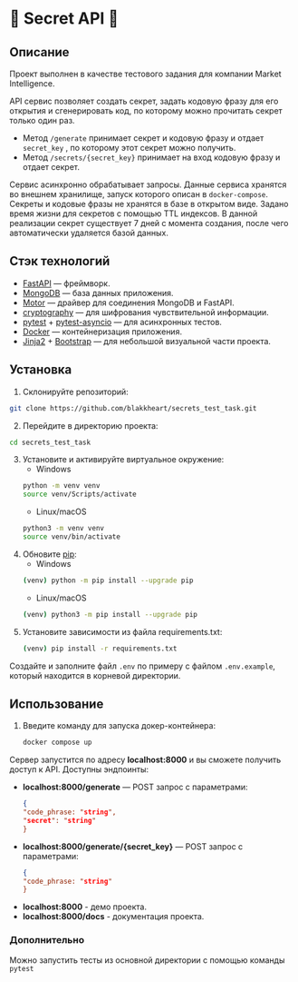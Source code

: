 
# 🔐 Secret API 🔐

## Описание

Проект выполнен в качестве тестового задания для компании Market Intelligence.

API сервис позволяет создать секрет, задать кодовую фразу для его открытия и cгенерировать код, по которому можно прочитать секрет только один раз.
-   Метод  `/generate`  принимает секрет и кодовую фразу и отдает  `secret_key` , по которому этот секрет можно получить.
-   Метод  `/secrets/{secret_key}`  принимает на вход кодовую фразу и отдает секрет.

Сервис асинхронно обрабатывает запросы.
Данные сервиса хранятся во внешнем хранилище, запуск которого описан в  `docker-compose`. 
Секреты и кодовые фразы не хранятся в базе в открытом виде.
Задано время жизни для секретов с помощью TTL индексов. В данной реализации секрет существует 7 дней с момента создания, после чего автоматически удаляется базой данных.
 

## Стэк технологий

- [FastAPI](https://fastapi.tiangolo.com/) — фреймворк.
- [MongoDB](https://www.mongodb.com/) — база данных приложения.
- [Motor](https://github.com/mongodb/motor) — драйвер для соединения MongoDB и FastAPI.
- [cryptography](https://pypi.org/project/cryptography/)  — для шифрования чувствительной информации.
- [pytest](https://docs.pytest.org/en/8.0.x/) + [pytest-asyncio](https://pypi.org/project/pytest-asyncio/) — для асинхронных тестов.
- [Docker](https://www.docker.com/) — контейнеризация приложения.
- [Jinja2](https://pypi.org/project/Jinja2/) + [Bootstrap](https://getbootstrap.com/)  — для небольшой визуальной части проекта.

## Установка

1. Склонируйте репозиторий:
```bash
git clone https://github.com/blakkheart/secrets_test_task.git
```
2. Перейдите в директорию проекта:
```bash
cd secrets_test_task
```
3. Установите и активируйте виртуальное окружение:
   - Windows
   ```bash
   python -m venv venv
   source venv/Scripts/activate
   ```
   - Linux/macOS
   ```bash
   python3 -m venv venv
   source venv/bin/activate
   ```
4. Обновите [pip](https://pip.pypa.io/en/stable/):
   - Windows
   ```bash
   (venv) python -m pip install --upgrade pip
   ```
   - Linux/macOS
   ```bash
   (venv) python3 -m pip install --upgrade pip
   ```
5. Установите зависимости из файла requirements.txt:
   ```bash
   (venv) pip install -r requirements.txt
   ```
Создайте и заполните файл `.env` по примеру с файлом `.env.example`, который находится в корневой директории.



## Использование  

1. Введите команду для запуска докер-контейнера:
	```bash
	docker compose up
	```
Cервер запустится по адресу **localhost:8000** и вы сможете получить доступ к API.
Доступны эндпоинты:
 - **localhost:8000/generate**   —   POST запрос c параметрами:
	 ```json
	 {
	 "code_phrase: "string",
	 "secret": "string"
	 }
	 ```
  - **localhost:8000/generate/{secret_key}**   —   POST запрос c параметрами:
	  ```json
	  {
	 "code_phrase: "string"
	 }
	  ```
  - **localhost:8000** - демо проекта.
  - **localhost:8000/docs** - документация проекта.

### Дополнительно
Можно запустить тесты из основной директории с помощью команды `pytest`

